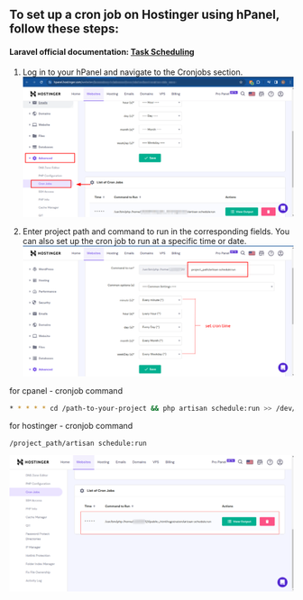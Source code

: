 ## To set up a cron job on Hostinger using hPanel, follow these steps:

#### Laravel official documentation: [Task Scheduling](https://laravel.com/docs/10.x/scheduling)

1. Log in to your hPanel and navigate to the Cronjobs section.
![Step 1]( ../hostinger/images/step1.png "step 1")

1. Enter project path and command to run in the corresponding fields. You can also set up the cron job to run at a specific time or date.
![Step 2]( ../hostinger/images/step2.png "step 2")

for cpanel - cronjob command
```bash
* * * * * cd /path-to-your-project && php artisan schedule:run >> /dev/null 2>&1
```
for hostinger - cronjob command
```bash
/project_path/artisan schedule:run
```

![Step 3]( ../hostinger/images/step3.png "step 3")